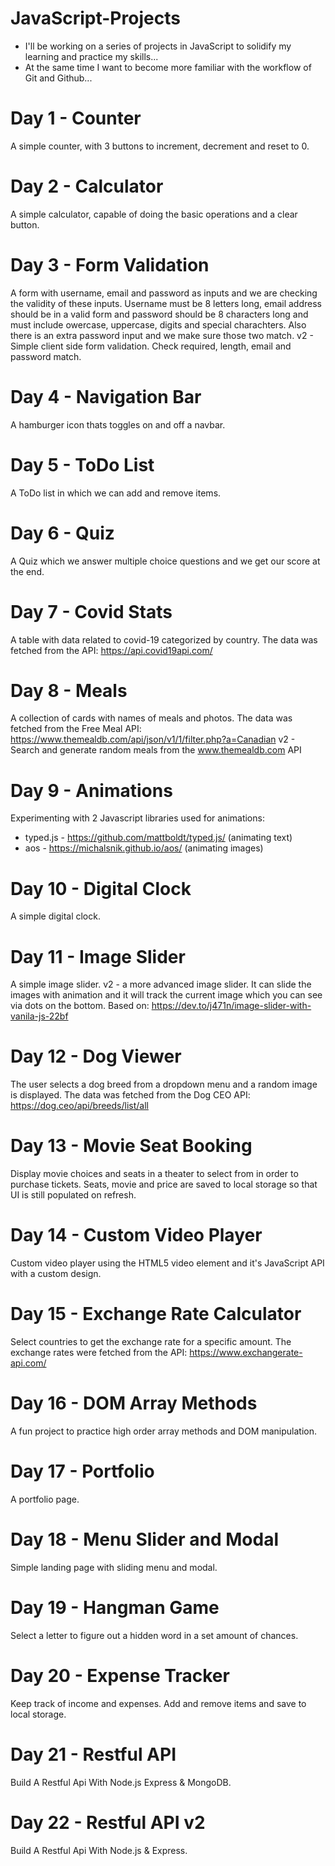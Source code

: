 # JavaScript-Projects

- I'll be working on a series of projects in JavaScript to solidify my learning and practice my skills...
- At the same time I want to become more familiar with the workflow of Git and Github...

# Day 1 - Counter

A simple counter, with 3 buttons to increment, decrement and reset to 0.

# Day 2 - Calculator

A simple calculator, capable of doing the basic operations and a clear button.

# Day 3 - Form Validation

A form with username, email and password as inputs and we are checking the validity of these inputs.
Username must be 8 letters long, email address should be in a valid form and password should be 8 characters long and must include owercase, uppercase, digits and special charachters. Also there is an extra password input and we make sure those two match.
v2 - Simple client side form validation. Check required, length, email and password match.

# Day 4 - Navigation Bar

A hamburger icon thats toggles on and off a navbar.

# Day 5 - ToDo List

A ToDo list in which we can add and remove items.

# Day 6 - Quiz

A Quiz which we answer multiple choice questions and we get our score at the end.

# Day 7 - Covid Stats

A table with data related to covid-19 categorized by country. The data was fetched from the API:
https://api.covid19api.com/

# Day 8 - Meals

A collection of cards with names of meals and photos. The data was fetched from the Free Meal API:
https://www.themealdb.com/api/json/v1/1/filter.php?a=Canadian
v2 - Search and generate random meals from the www.themealdb.com API

# Day 9 - Animations

Experimenting with 2 Javascript libraries used for animations:

- typed.js - https://github.com/mattboldt/typed.js/ (animating text)
- aos - https://michalsnik.github.io/aos/ (animating images)

# Day 10 - Digital Clock

A simple digital clock.

# Day 11 - Image Slider

A simple image slider.
v2 - a more advanced image slider. It can slide the images with animation and it will track the current image which you can see via dots on the bottom. Based on: https://dev.to/j471n/image-slider-with-vanila-js-22bf

# Day 12 - Dog Viewer

The user selects a dog breed from a dropdown menu and a random image is displayed. The data was fetched from the Dog CEO API:
https://dog.ceo/api/breeds/list/all

# Day 13 - Movie Seat Booking

Display movie choices and seats in a theater to select from in order to purchase tickets. Seats, movie and price are saved to local storage so that UI is still populated on refresh.

# Day 14 - Custom Video Player

Custom video player using the HTML5 video element and it's JavaScript API with a custom design.

# Day 15 - Exchange Rate Calculator

Select countries to get the exchange rate for a specific amount. The exchange rates were fetched from the API:
https://www.exchangerate-api.com/

# Day 16 - DOM Array Methods

A fun project to practice high order array methods and DOM manipulation.

# Day 17 - Portfolio

A portfolio page.

# Day 18 - Menu Slider and Modal

Simple landing page with sliding menu and modal.

# Day 19 - Hangman Game

Select a letter to figure out a hidden word in a set amount of chances.

# Day 20 - Expense Tracker

Keep track of income and expenses. Add and remove items and save to local storage.

# Day 21 - Restful API

Build A Restful Api With Node.js Express & MongoDB.

# Day 22 - Restful API v2

Build A Restful Api With Node.js & Express.
